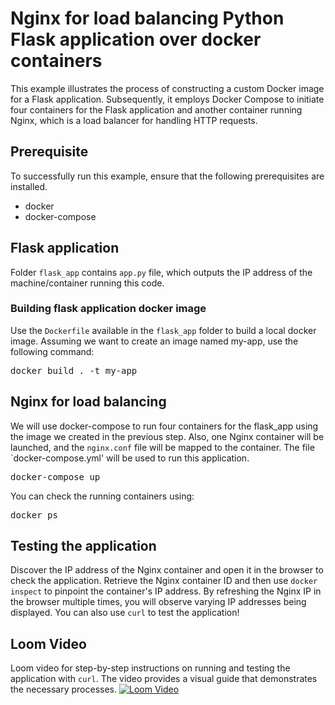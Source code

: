 # Nginx for load balancing Python Flask application over docker containers
This example illustrates the process of constructing a custom Docker image for a Flask application. Subsequently, it employs Docker Compose to initiate four containers for the Flask application and another container running Nginx,
which is a load balancer for handling HTTP requests.

## Prerequisite 
To successfully run this example, ensure that the following prerequisites are installed.
- docker
- docker-compose
## Flask application 
Folder `flask_app` contains `app.py` file, which outputs the IP address of the machine/container running this code. 

### Building flask application docker image
Use the `Dockerfile` available in the `flask_app` folder to build a local docker image. Assuming we want to create an image named my-app, use the following command:
<pre>
docker build . -t my-app
</pre>

## Nginx for load balancing 
We will use docker-compose to run four containers for the flask_app using the image we created in the previous step. Also, one Nginx container will be launched, and the `nginx.conf` file will be mapped to the container. The file `docker-compose.yml' will be used to 
run this application. 
<pre>
docker-compose up
</pre>
You can check the running containers using:
<pre>
docker ps 
</pre>

## Testing the application 
Discover the IP address of the Nginx container and open it in the browser to check the application. 
Retrieve the Nginx container ID and then use `docker inspect` to pinpoint the container's IP address. By refreshing the Nginx IP in the browser multiple times, you will observe varying IP addresses being displayed. You can also use `curl` to test the application!

## Loom Video
Loom video for step-by-step instructions on running and testing the application with `curl`. The video provides a visual guide that demonstrates the necessary processes.
[![Loom Video](https://cdn.loom.com/sessions/thumbnails/c464b64f81e848ea8c39c4199846b6bc-with-play.gif)](https://www.loom.com/share/c464b64f81e848ea8c39c4199846b6bc?sid=2fd2f6db-d709-4c73-a691-e6a4f65b2c09)
